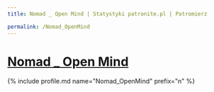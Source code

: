 ```yaml
---
title: Nomad _ Open Mind | Statystyki patronite.pl | Patromierz

permalink: /Nomad_OpenMind
---
```


# [Nomad _ Open Mind](https://patronite.pl/Nomad_OpenMind)

{% include profile.md name="Nomad_OpenMind" prefix="n" %}
